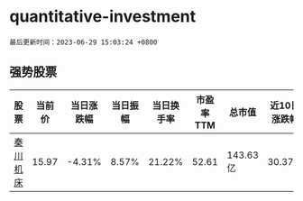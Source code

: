 # quantitative-investment

`最后更新时间：2023-06-29 15:03:24 +0800`

## 强势股票

|股票|当前价|当日涨跌幅|当日振幅|当日换手率|市盈率TTM|总市值|近10日涨跌幅|
|----|----|----|----|----|----|----|----|
|[秦川机床](https://xueqiu.com/S/SZ000837)|15.97|-4.31%|8.57%|21.22%|52.61|143.63亿|30.37%|

